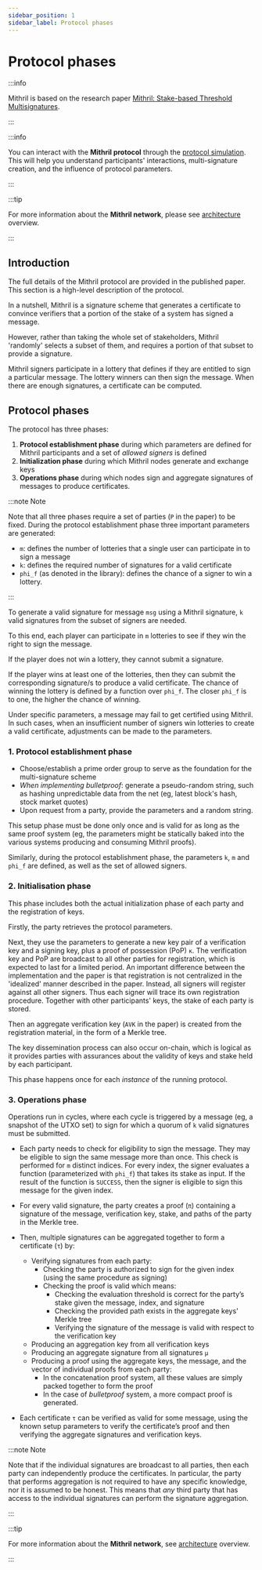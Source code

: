 ```yaml
---
sidebar_position: 1
sidebar_label: Protocol phases
---
```


# Protocol phases

:::info

Mithril is based on the research paper [Mithril: Stake-based Threshold Multisignatures](https://iohk.io/en/research/library/papers/mithril-stake-based-threshold-multisignatures/).

:::

:::info

You can interact with the **Mithril protocol** through the [protocol simulation](../../../manual/develop/protocol-simulation.md). This will help you understand participants' interactions, multi-signature creation, and the influence of protocol parameters.

:::

:::tip

For more information about the **Mithril network**, please see [architecture](../mithril-network/architecture.md) overview.

:::

## Introduction

The full details of the Mithril protocol are provided in the published paper. This section is a high-level description of
the protocol.

In a nutshell, Mithril is a signature scheme that generates a certificate to convince verifiers that a portion of the stake of a system has signed a message.

However, rather than taking the whole set of stakeholders, Mithril
'randomly' selects a subset of them, and requires a portion of that subset to provide a signature.

Mithril signers participate in a lottery that defines if they are entitled to sign a particular message.
The lottery winners can then sign the message. When there are enough signatures, a certificate can be computed.

## Protocol phases

The protocol has three phases:

1. **Protocol establishment phase** during which parameters are defined for Mithril participants and a set of _allowed signers_ is defined
2. **Initialization phase** during which Mithril nodes generate and exchange keys
3. **Operations phase** during which nodes sign and aggregate signatures of messages to produce certificates.

:::note Note

Note that all three phases require a set of parties (`P` in the paper) to be fixed. During the protocol establishment phase
three important parameters are generated:

- `m`: defines the number of lotteries that a single user can participate in to sign a message
- `k`: defines the required number of signatures for a valid certificate
- `phi_f` (as denoted in the library): defines the chance of a signer to win a lottery.

:::

To generate a valid signature for message `msg` using a Mithril signature, `k` valid signatures from the subset of signers are needed.

To this end, each player can participate in `m` lotteries to see if they win the right to sign the message.

If the player does not win a lottery, they cannot submit a signature.

If the player wins at least one of the lotteries, then they
can submit the corresponding signature/s to produce a valid certificate. The chance of winning the lottery is defined by a function over `phi_f`. The closer `phi_f` is to one, the higher the chance of winning.

Under specific parameters, a message may fail to get certified using Mithril. In such cases, when an insufficient number of signers win lotteries to create a valid certificate, adjustments can be made to the parameters.

### 1. Protocol establishment phase

- Choose/establish a prime order group to serve as the foundation for the multi-signature scheme
- _When implementing bulletproof_: generate a pseudo-random string, such as hashing unpredictable data from the net (eg, latest block's hash, stock market quotes)
- Upon request from a party, provide the parameters and a random string.

This setup phase must be done only once and is valid for as long as the same proof system (eg, the parameters might be statically baked into the various systems producing and consuming Mithril proofs).

Similarly, during the protocol establishment phase, the parameters `k`, `m` and `phi_f` are defined, as well as the set of allowed signers.

### 2. Initialisation phase

This phase includes both the actual initialization phase of each party and the registration of keys.

Firstly, the party retrieves the protocol parameters.

Next, they use the parameters to generate a new key pair of a verification key and a signing key, plus a proof of possession (PoP)
`κ`. The verification key and PoP are broadcast to all other parties for registration, which is expected to last for a limited period. An important difference between the implementation and the paper is that registration is not centralized in the 'idealized' manner described in the paper. Instead, all signers will register against all other signers. Thus
each signer will trace its own registration procedure. Together with other participants' keys, the stake of each
party is stored.

Then an aggregate verification key (`AVK` in the paper) is created from the registration material, in the form of a Merkle tree.

The key dissemination process can also occur on-chain, which is logical as it provides parties with assurances about the validity of keys and stake held by each participant.

This phase happens once for each _instance_ of the running protocol.

### 3. Operations phase

Operations run in cycles, where each cycle is triggered by a message (eg, a snapshot of the UTXO set) to sign for which
a quorum of `k` valid signatures must be submitted.

- Each party needs to check for eligibility to sign the message. They may be eligible to sign the same message more than once. This check is performed for `m` distinct indices. For every index, the signer evaluates a function (parameterized with `phi_f`) that takes its stake as input. If the result of the function is `SUCCESS`, then the signer is eligible to sign this message for the given index.

- For every valid signature, the party creates a proof (`π`) containing a signature of the message, verification key, stake, and paths of the party in the Merkle tree.

- Then, multiple signatures can be aggregated together to form a certificate (`τ`) by:
  - Verifying signatures from each party:
    - Checking the party is authorized to sign for the given index (using the same procedure as signing)
    - Checking the proof is valid which means:
      - Checking the evaluation threshold is correct for the party’s stake given the message, index, and signature
      - Checking the provided path exists in the aggregate keys' Merkle tree
      - Verifying the signature of the message is valid with respect to the verification key
  - Producing an aggregation key from all verification keys
  - Producing an aggregate signature from all signatures `μ`
  - Producing a proof using the aggregate keys, the message, and the vector of individual proofs from each party:
    - In the concatenation proof system, all these values are simply packed together to form the proof
    - In the case of _bulletproof_ system, a more compact proof is generated.

- Each certificate `τ` can be verified as valid for some message, using the known setup parameters to verify the certificate’s proof and then verifying the aggregate signatures and verification keys.

:::note Note

Note that if the individual signatures are broadcast to all parties, then each party can independently produce the certificates. In particular, the party that performs aggregation is not required to have any specific knowledge, nor it is assumed to be honest. This means that _any_ third party that has access to the individual signatures can perform the signature aggregation.

:::

:::tip

For more information about the **Mithril network**, see [architecture](../mithril-network/architecture.md) overview.

:::
